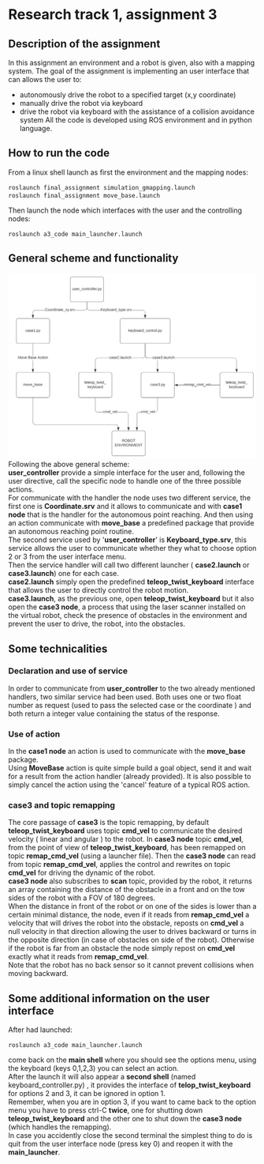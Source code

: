 

#  Research track 1, assignment 3

## Description of the assignment
In this assignment an environment and a robot is given, also with a mapping system. The goal of the assignment is implementing an user interface that can allows the user to:
- autonomously drive the robot to a specified target (x,y coordinate)
- manually drive the robot via keyboard
- drive the robot via keyboard with the assistance of a collision avoidance system
All the code is developed using ROS environment and in python language.

 
## How to run the code
From a linux shell launch as first the environment and the mapping nodes: 
```
roslaunch final_assignment simulation_gmapping.launch
roslaunch final_assignment move_base.launch
```
Then launch the node which interfaces with the user and the controlling nodes:
```
roslaunch a3_code main_launcher.launch
```


## General scheme and functionality
![alt text](flow_chart_RT1_A3.jpg)
Following the above general scheme:  
**user_controller** provide a simple interface for the user and, following the user directive, call the specific node to handle one of the three possible actions.  
For communicate with the handler the node uses two different service, the first one is **Coordinate.srv** and it allows to communicate and with **case1 node** that is the handler for the autonomous point reaching. And then using an action communicate with **move_base** a predefined package that provide an autonomous reaching point routine.  
The second service used by '**user_controller**' is **Keyboard_type.srv**, this service allows the user to communicate whether they what to choose option 2 or 3 from the user interface menu.  
Then the service handler will call two different launcher ( **case2.launch** or **case3.launch**) one for each case.  
**case2.launch** simply open the predefined **teleop_twist_keyboard** interface that allows the user to directly control the robot motion.  
**case3.launch**, as the previous one, open **teleop_twist_keyboard** but it also open the **case3 node**, a process that using the laser scanner installed on the virtual robot, check the presence of obstacles in the environment and prevent the user to drive, the robot, into the obstacles.

  



## Some technicalities
### Declaration and use of service
In order to communicate from **user_controller** to the two already mentioned handlers, two similar service had been used. Both uses one or two float number as request (used to pass the selected case or the coordinate ) and both return a integer value containing the status of the response.  
### Use of action
In the **case1 node** an action is used to communicate with the **move_base** package.  
Using **MoveBase** action is quite simple build a goal object, send it and wait for a result from the action handler (already provided). It is also possible to simply cancel the action using the 'cancel' feature of a typical ROS action.
### case3 and topic remapping
The core passage of **case3** is the topic remapping, by default **teleop_twist_keyboard** uses topic **cmd_vel** to communicate the desired velocity ( linear and angular ) to the robot. In **case3 node** topic **cmd_vel**,  from the point of view of **teleop_twist_keyboard**, has been remapped on topic **remap_cmd_vel** (using a launcher file). Then the **case3 node** can read from topic **remap_cmd_vel**, applies the control and rewrites on topic **cmd_vel** for driving the dynamic of the robot.  
**case3 node** also subscribes to **scan** topic, provided by the robot, it returns an array containing the distance of the obstacle in a front and on the tow sides of the robot with a FOV of 180 degrees.  
When the distance in front of the robot or on one of the sides is lower than a certain minimal distance, the node, even if it reads from **remap_cmd_vel** a velocity that will drives the robot into the obstacle, reposts on **cmd_vel** a null velocity in that direction allowing the user to drives backward or turns in the opposite direction (in case of obstacles on side of the robot). Otherwise if the robot is far from an obstacle the node simply repost on **cmd_vel** exactly what it reads from **remap_cmd_vel**.   
Note that the robot has no back sensor so it cannot prevent collisions when moving backward.






## Some additional information on the user interface
After had launched:
```
roslaunch a3_code main_launcher.launch
```
come back on the **main shell** where you should see the options menu, using the keyboard (keys 0,1,2,3) you can select an action.  
After the launch it will also appear a **second shell** (named keyboard_controller.py) , it provides the interface of **telop_twist_keyboard** for options 2 and 3, it can be ignored in option 1.  
Remember, when you are in option 3, if you want to came back to the option menu you have to press ctrl-C **twice**, one for shutting down **teleop_twist_keyboard** and the other one to shut down the **case3 node** (which handles the remapping).  
In case you accidently close the second terminal the simplest thing to do is quit from the user interface node (press key 0) and reopen it with the **main_launcher**.   


<!--stackedit_data:
eyJoaXN0b3J5IjpbMTgwNTQzMTE4LC0zNTgxNjU2Ml19
-->